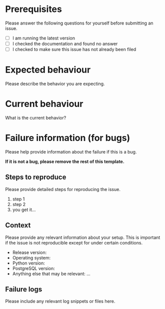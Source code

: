 # Prerequisites

Please answer the following questions for yourself before submitting an issue.

- [ ] I am running the latest version
- [ ] I checked the documentation and found no answer
- [ ] I checked to make sure this issue has not already been filed

# Expected behaviour

Please describe the behavior you are expecting.

# Current behaviour

What is the current behavior?

# Failure information (for bugs)

Please help provide information about the failure if this is a bug.

**If it is not a bug, please remove the rest of this template.**

## Steps to reproduce

Please provide detailed steps for reproducing the issue.

1. step 1
2. step 2
3. you get it...

## Context

Please provide any relevant information about your setup. This is important if the issue is not reproducible except for under certain conditions.

- Release version:
- Operating system:
- Python version:
- PostgreSQL version:
- Anything else that may be relevant: ...

## Failure logs

Please include any relevant log snippets or files here.
